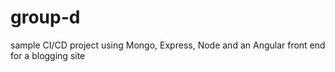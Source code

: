 # group-d
sample CI/CD project using Mongo, Express, Node and an Angular front end for a blogging site
